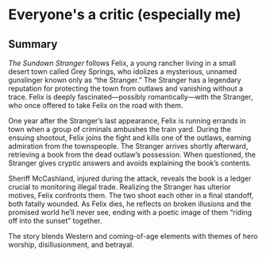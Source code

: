 # Everyone's a critic (especially me)

## Summary
*The Sundown Stranger* follows Felix, a young rancher living in a small desert town called Grey Springs, who idolizes a mysterious, unnamed gunslinger known only as “the Stranger.” The Stranger has a legendary reputation for protecting the town from outlaws and vanishing without a trace. Felix is deeply fascinated—possibly romantically—with the Stranger, who once offered to take Felix on the road with them.

One year after the Stranger’s last appearance, Felix is running errands in town when a group of criminals ambushes the train yard. During the ensuing shootout, Felix joins the fight and kills one of the outlaws, earning admiration from the townspeople. The Stranger arrives shortly afterward, retrieving a book from the dead outlaw’s possession. When questioned, the Stranger gives cryptic answers and avoids explaining the book’s contents.

Sheriff McCashland, injured during the attack, reveals the book is a ledger crucial to monitoring illegal trade. Realizing the Stranger has ulterior motives, Felix confronts them. The two shoot each other in a final standoff, both fatally wounded. As Felix dies, he reflects on broken illusions and the promised world he’ll never see, ending with a poetic image of them “riding off into the sunset” together.

The story blends Western and coming-of-age elements with themes of hero worship, disillusionment, and betrayal.
